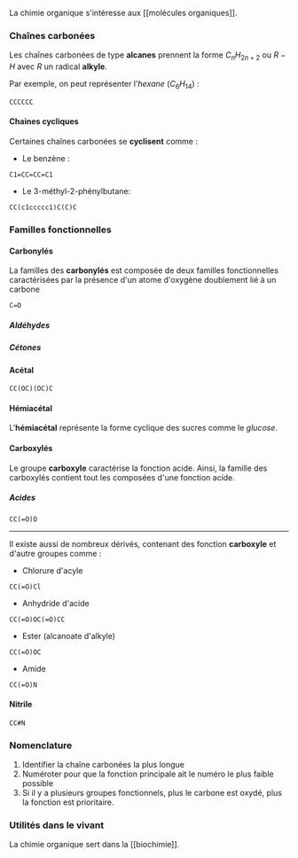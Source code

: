 La chimie organique s'intéresse aux [[molécules organiques]]. 

### Chaînes carbonées

Les chaînes carbonées de type **alcanes** prennent la forme $C_nH_{2n+2}$ ou $R-H$ avec $R$ un radical **alkyle**.

Par exemple, on peut représenter l'*hexane* ($C_6H_{14}$) :
```smiles
CCCCCC
```
#### Chaines cycliques

Certaines chaînes carbonées se **cyclisent** comme :
 -  Le benzène :
```smiles
C1=CC=CC=C1
```
 - Le 3-méthyl-2-phénylbutane:
```smiles
CC(c1ccccc1)C(C)C
```
### Familles fonctionnelles


#### Carbonylés

La familles des **carbonylés** est composée de deux familles fonctionnelles caractérisées par la présence d'un atome d'oxygène doublement lié à un carbone 
```smiles
C=O
```
##### Aldéhydes



##### Cétones

#### Acétal

```smiles
CC(OC)(OC)C
```
#### Hémiacétal

L'**hémiacétal** représente la forme cyclique des sucres comme le *glucose*.


#### Carboxylés

Le groupe **carboxyle** caractérise la fonction acide. Ainsi, la famille des carboxylés contient tout les composées d'une fonction acide. 

##### Acides

```smiles
CC(=O)O

```
---

Il existe aussi de nombreux dérivés, contenant des fonction **carboxyle** et d'autre groupes comme :
 -  Chlorure d'acyle
```smiles
CC(=O)Cl
```
 -  Anhydride d'acide
```smiles
CC(=O)OC(=O)CC
```
 -  Ester (alcanoate d'alkyle) 
```smiles
CC(=O)OC
```
 - Amide
```smiles
CC(=O)N
```

#### Nitrile

```smiles
CC#N
```

### Nomenclature

1. Identifier la chaîne carbonées la plus longue
2. Numéroter pour que la fonction principale ait le numéro le plus faible possible
3. Si il y a plusieurs groupes fonctionnels, plus le carbone est oxydé, plus la fonction est prioritaire.

### Utilités dans le vivant

La chimie organique sert dans la [[biochimie]].